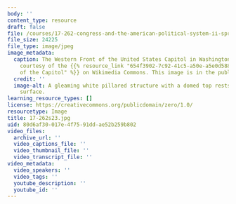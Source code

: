 ```yaml
---
body: ''
content_type: resource
draft: false
file: /courses/17-262-congress-and-the-american-political-system-ii-spring-2023/17-262s23.jpg
file_size: 24225
file_type: image/jpeg
image_metadata:
  caption: The Western Front of the United States Capitol in Washington, DC. (Image
    courtesy of the {{% resource_link "654f3902-7c92-41c5-a50e-a5e0d588aed1" "Architect
    of the Capitol" %}} on Wikimedia Commons. This image is in the public domain.)
  credit: ''
  image-alt: A gleaming white pillared structure with a domed top rests on a grassy
    surface.
learning_resource_types: []
license: https://creativecommons.org/publicdomain/zero/1.0/
resourcetype: Image
title: 17-262s23.jpg
uid: 80d6af30-017e-4f75-91dd-ae52b259b802
video_files:
  archive_url: ''
  video_captions_file: ''
  video_thumbnail_file: ''
  video_transcript_file: ''
video_metadata:
  video_speakers: ''
  video_tags: ''
  youtube_description: ''
  youtube_id: ''
---
```

